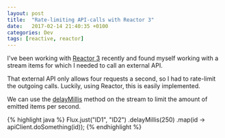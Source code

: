 ```yaml
---
layout: post
title:  "Rate-limiting API-calls with Reactor 3"
date:   2017-02-14 21:40:35 +0100
categories: Dev
tags: [reactive, reactor]
---
```


I've been working with [Reactor 3][reactor] recently and found myself working with a stream items for which I needed to call an external API.

That external API only allows four requests a second, so I had to rate-limit the outgoing calls. Luckily, using Reactor, this is easily implemented.
 
We can use the [delayMillis][delay-millis-ref] method on the stream to limit the amount of emitted items per second.

{% highlight java %}
Flux.just("ID1", "ID2")
    .delayMillis(250)
    .map(id -> apiClient.doSomething(id));
{% endhighlight %}

[reactor]: https://projectreactor.io/
[delay-millis-ref]: https://projectreactor.io/docs/core/release/api/reactor/core/publisher/Flux.html#delayMillis-long-
